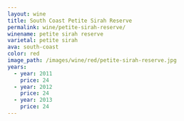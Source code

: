 ```yaml
---
layout: wine
title: South Coast Petite Sirah Reserve
permalink: wine/petite-sirah-reserve/
winename: petite sirah reserve
varietal: petite sirah
ava: south-coast
color: red
image_path: /images/wine/red/petite-sirah-reserve.jpg
years:
  - year: 2011
    price: 24
  - year: 2012
    price: 24
  - year: 2013
    price: 24
---
```



